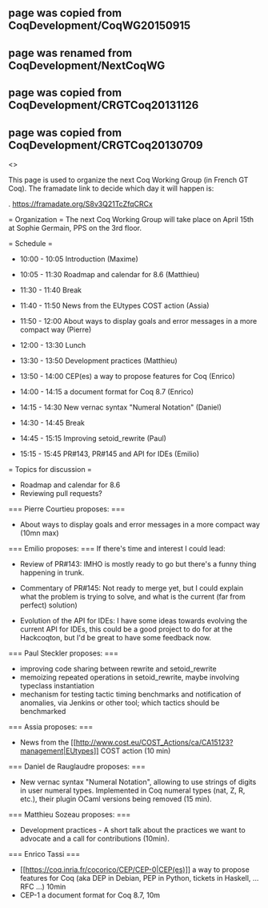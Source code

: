 ## page was copied from CoqDevelopment/CoqWG20150915
## page was renamed from CoqDevelopment/NextCoqWG
## page was copied from CoqDevelopment/CRGTCoq20131126
## page was copied from CoqDevelopment/CRGTCoq20130709
<<TableOfContents>>

This page is used to organize the next Coq Working Group (in French GT Coq). The framadate link to decide which day it will happen is:

 . https://framadate.org/S8v3Q21TcZfqCRCx

= Organization =
The next Coq Working Group will take place on April 15th at Sophie Germain, PPS on the 3rd floor.

= Schedule =
 * 10:00 - 10:05 Introduction (Maxime)
 * 10:05 - 11:30 Roadmap and calendar for 8.6 (Matthieu)
 * 11:30 - 11:40 Break
 * 11:40 - 11:50 News from the EUtypes COST action (Assia)
 * 11:50 - 12:00 About ways to display goals and error messages in a more compact way (Pierre)

 * 12:00 - 13:30 Lunch

 * 13:30 - 13:50 Development practices (Matthieu)
 * 13:50 - 14:00 CEP(es) a way to propose features for Coq (Enrico)
 * 14:00 - 14:15 a document format for Coq 8.7 (Enrico)
 * 14:15 - 14:30 New vernac syntax "Numeral Notation" (Daniel)
 * 14:30 - 14:45 Break
 * 14:45 - 15:15 Improving setoid_rewrite (Paul)
 * 15:15 - 15:45 PR#143, PR#145 and API for IDEs (Emilio)

= Topics for discussion =
 * Roadmap and calendar for 8.6
 * Reviewing pull requests?

=== Pierre Courtieu proposes: ===
 * About ways to display goals and error messages in a more compact way (10mn max)

=== Emilio proposes: ===
If there's time and interest I could lead:

 * Review of PR#143: IMHO is mostly ready to go but there's a funny thing happening in trunk.

 * Commentary of PR#145: Not ready to merge yet, but I could explain what the problem is trying to solve, and what is the current (far from perfect) solution)

 * Evolution of the API for IDEs: I have some ideas towards evolving the current API for IDEs, this could be a good project to do for at the Hackcoqton, but I'd be great to have some feedback now.

=== Paul Steckler proposes: ===
 * improving code sharing between rewrite and setoid_rewrite
 * memoizing repeated operations in setoid_rewrite, maybe involving typeclass instantiation
 * mechanism for testing tactic timing benchmarks and notification of anomalies, via Jenkins or other tool; which tactics should be benchmarked

=== Assia proposes: ===
 * News from the [[http://www.cost.eu/COST_Actions/ca/CA15123?management|EUtypes]] COST action (10 min)

=== Daniel de Rauglaudre proposes: ===
 * New vernac syntax "Numeral Notation", allowing to use strings of digits in user numeral types. Implemented in Coq numeral types (nat, Z, R, etc.), their plugin OCaml versions being removed (15 min).

=== Matthieu Sozeau proposes: ===
 * Development practices - A short talk about the practices we want to advocate and a call for contributions (10min).

=== Enrico Tassi ===
 * [[https://coq.inria.fr/cocorico/CEP/CEP-0|CEP(es)]] a way to propose features for Coq (aka DEP in Debian, PEP in Python, tickets in Haskell, … RFC …) 10min
 * CEP-1 a document format for Coq 8.7, 10m
  

